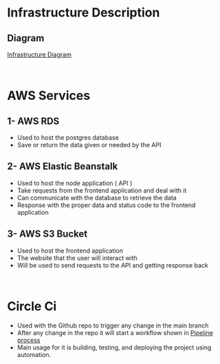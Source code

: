 # Infrastructure Description

## Diagram

[Infrastructure Diagram](https://github.com/BeshoyMorad/HostingFullStackApplication/blob/main/diagrams/infrastructure.png)

<br>

# AWS Services

## 1- AWS RDS

- Used to host the postgres database
- Save or return the data given or needed by the API

## 2- AWS Elastic Beanstalk

- Used to host the node application ( API )
- Take requests from the frontend application and deal with it
- Can communicate with the database to retrieve the data
- Response with the proper data and status code to the frontend application

## 3- AWS S3 Bucket

- Used to host the frontend application
- The website that the user will interact with
- Will be used to send requests to the API and getting response back

<br>

# Circle Ci

- Used with the Github repo to trigger any change in the main branch
- After any change in the repo it will start a workflow shown in [Pipeline process](https://github.com/BeshoyMorad/HostingFullStackApplication/blob/main/docs/Pipeline%20process.md)
- Main usage for it is building, testing, and deploying the project using automation.

